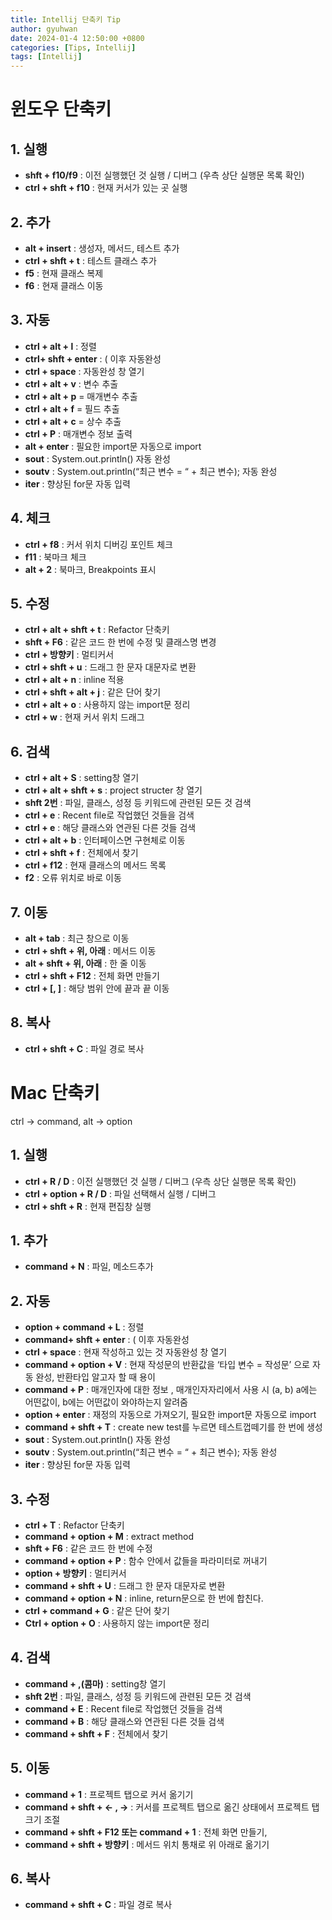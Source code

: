 ```yaml
---
title: Intellij 단축키 Tip
author: gyuhwan
date: 2024-01-4 12:50:00 +0800
categories: [Tips, Intellij]
tags: [Intellij]
---
```


# **윈도우 단축키** 

## 1. 실행

- **shft +  f10/f9** : 이전 실행했던 것 실행 / 디버그 (우측 상단 실행문 목록 확인)
- **ctrl + shft  + f10** : 현재 커서가 있는 곳 실행

## 2. 추가

- **alt +  insert** : 생성자, 메서드, 테스트 추가
- **ctrl + shft + t** : 테스트 클래스 추가
- **f5** : 현재 클래스 복제
- **f6** : 현재 클래스 이동

## 3. 자동 

- **ctrl + alt + l** : 정렬
- **ctrl+ shft + enter** : ( 이후 자동완성
- **ctrl +  space** : 자동완성 창 열기
- **ctrl + alt + v** : 변수 추출
- **ctrl + alt + p** = 매개변수 추출
- **ctrl + alt + f** = 필드 추출
- **ctrl + alt + c** = 상수 추출
- **ctrl + P** :  매개변수 정보 출력
- **alt + enter**  :  필요한 import문 자동으로 import
- **sout** :      System.out.println() 자동 완성
- **soutv** :      System.out.println(“최근 변수 = “ + 최근 변수); 자동 완성
- **iter** : 향상된      for문 자동 입력

## 4. 체크 

* **ctrl + f8** : 커서 위치 디버깅 포인트 체크
* **f11** : 북마크 체크
* **alt + 2** : 북마크, Breakpoints 표시

## 5. 수정 

- **ctrl + alt  + shft + t** : Refactor 단축키
- **shft + F6** :      같은 코드 한 번에 수정 및 클래스명 변경
- **ctrl + 방향키**      : 멀티커서
- **ctrl + shft  + u** : 드래그 한 문자 대문자로 변환
- **ctrl + alt + n** : inline 적용
- **ctrl + shft + alt + j** : 같은 단어 찾기
- **ctrl + alt + o** : 사용하지 않는 import문 정리
- **ctrl + w** : 현재 커서 위치 드래그

## 6. 검색 

- **ctrl + alt  + S** : setting창 열기
- **ctrl + alt + shft + s** : project structer 창 열기
- **shft 2번** :      파일, 클래스, 성정 등 키워드에 관련된 모든 것 검색
- **ctrl + e** :      Recent file로 작업했던 것들을 검색
- **ctrl + e** :      해당 클래스와 연관된 다른 것들 검색
- **ctrl + alt + b** : 인터페이스면 구현체로 이동
- **ctrl + shft  + f** : 전체에서 찾기
- **ctrl + f12** : 현재 클래스의 메서드 목록
- **f2** : 오류 위치로 바로 이동

## 7. 이동 

- **alt + tab** :  최근 창으로 이동
- **ctrl + shft + 위, 아래** : 메서드 이동
- **alt + shft + 위, 아래** : 한 줄 이동
- **ctrl + shft      + F12** : 전체 화면 만들기
- **ctrl + [, ]** : 해당 범위 안에 끝과 끝 이동

## 8. 복사
- **ctrl + shft      + C** : 파일 경로 복사

# Mac 단축키 
ctrl -> command, alt -> option 

## 1. 실행

- **ctrl + R / D** : 이전 실행했던 것 실행 / 디버그 (우측 상단 실행문 목록 확인)
- **ctrl + option + R / D** : 파일 선택해서 실행 / 디버그
- **ctrl + shft + R** : 현재 편집창 실행

## 1. 추가 
- **command + N** : 파일, 메소드추가

## 2. 자동 
- **option +  command + L** : 정렬
- **command+ shft + enter** : ( 이후 자동완성
- **ctrl + space** : 현재 작성하고 있는 것 자동완성 창 열기
- **command + option + V** : 현재 작성문의 반환값을 ‘타입 변수 = 작성문’ 으로 자동 완성, 반환타입 알고자 할 때 용이
- **command + P** : 매개인자에 대한 정보 , 매개인자자리에서 사용 시 (a, b) a에는 어떤값이, b에는 어떤값이 와야하는지 알려줌
- **option + enter** : 재정의 자동으로 가져오기, 필요한 import문 자동으로 import
- **command + shft + T** : create new test를 누르면 테스트껍떼기를 한 번에 생성
- **sout** :      System.out.println() 자동 완성
- **soutv** :      System.out.println(“최근 변수 = “ + 최근 변수); 자동 완성
- **iter** : 향상된      for문 자동 입력

## 3. 수정 
- **ctrl + T** :      Refactor 단축키
- **command + option + M** : extract method
- **shft + F6** :      같은 코드 한 번에 수정
- **command + option + P** : 함수 안에서 값들을 파라미터로 꺼내기
- **option + 방향키** : 멀티커서
- **command +  shft + U** : 드래그 한 문자 대문자로 변환
- **command + option + N** : inline, return문으로 한 번에 합친다.
- **ctrl + command + G** : 같은 단어 찾기
- **Ctrl + option + O** : 사용하지 않는 import문 정리

## 4. 검색 
- **command + ,(콤마)** : setting창 열기
- **shft 2번** : 파일, 클래스, 성정 등 키워드에 관련된 모든 것 검색
- **command + E**  : Recent file로 작업했던 것들을 검색
- **command + B** : 해당 클래스와 연관된 다른 것들 검색
- **command + shft + F** : 전체에서 찾기

## 5. 이동 
- **command + 1**  : 프로젝트 탭으로 커서 옮기기
- **command + shft + <- , ->** : 커서를 프로젝트 탭으로 옮긴 상태에서 프로젝트 탭 크기 조절
- **command + shft + F12 또는 command + 1** : 전체 화면 만들기,
- **command + shft + 방향키** : 메서드 위치 통채로 위 아래로 옮기기

## 6. 복사
- **command + shft + C** : 파일 경로 복사